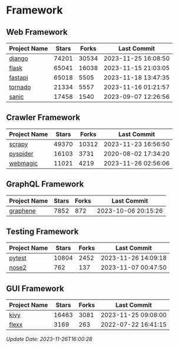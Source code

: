 # Framework

## Web Framework
| Project Name | Stars | Forks | Last Commit |
| ------------ | ----- | ----- | ----------- |
| [django](https://github.com/django/django) | 74201 | 30534 | 2023-11-25 16:08:50 |
| [flask](https://github.com/pallets/flask) | 65041 | 16038 | 2023-11-15 21:03:05 |
| [fastapi](https://github.com/tiangolo/fastapi) | 65018 | 5505 | 2023-11-18 13:47:35 |
| [tornado](https://github.com/tornadoweb/tornado) | 21334 | 5557 | 2023-11-16 01:21:57 |
| [sanic](https://github.com/sanic-org/sanic) | 17458 | 1540 | 2023-09-07 12:26:56 |

## Crawler Framework
| Project Name | Stars | Forks | Last Commit |
| ------------ | ----- | ----- | ----------- |
| [scrapy](https://github.com/scrapy/scrapy) | 49370 | 10312 | 2023-11-23 16:56:50 |
| [pyspider](https://github.com/binux/pyspider) | 16103 | 3731 | 2020-08-02 17:34:20 |
| [webmagic](https://github.com/code4craft/webmagic) | 11021 | 4219 | 2023-11-26 02:56:06 |

## GraphQL Framework
| Project Name | Stars | Forks | Last Commit |
| ------------ | ----- | ----- | ----------- |
| [graphene](https://github.com/graphql-python/graphene) | 7852 | 872 | 2023-10-06 20:15:26 |

## Testing Framework
| Project Name | Stars | Forks | Last Commit |
| ------------ | ----- | ----- | ----------- |
| [pytest](https://github.com/pytest-dev/pytest) | 10804 | 2452 | 2023-11-26 14:09:18 |
| [nose2](https://github.com/nose-devs/nose2) | 762 | 137 | 2023-11-07 00:47:50 |

## GUI Framework
| Project Name | Stars | Forks | Last Commit |
| ------------ | ----- | ----- | ----------- |
| [kivy](https://github.com/kivy/kivy) | 16463 | 3081 | 2023-11-25 09:08:00 |
| [flexx](https://github.com/flexxui/flexx) | 3169 | 263 | 2022-07-22 16:41:15 |

*Update Date: 2023-11-26T16:00:28*